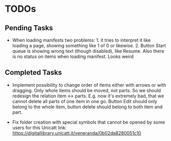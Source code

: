 # TODOs

## Pending Tasks

- When loading manifests two problems: 1. it tries to interpret it like loading a page, showing something like 1 of 0 or likewise. 2. Button Start queue is showing wrong text (though disabled), like Resume. Also there is no status on items when loading manifest. Looks weird

## Completed Tasks

- Implement possibility to change order of items either with arrows or with dragging. Only whole items should be moved, not parts. So we should redesign the relation item <-> parts. E.g. now it's extremely bad, that we cannot delete all parts of one item in one go. Button Edit should only belong to the whole item, button delete should belong to both item and part.

- Fix folder creation with special symbols that cannot be opened by some users for this Unicatt link: https://digitallibrary.unicatt.it/veneranda/0b02da8280051c10